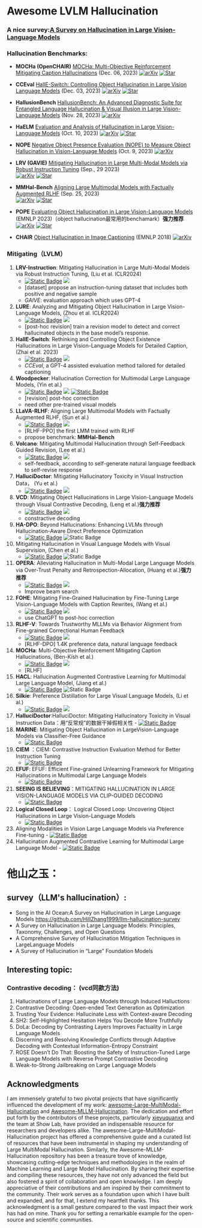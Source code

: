 # Awesome LVLM Hallucination

### A nice survey:[A Survey on Hallucination in Large Vision-Language Models](https://arxiv.org/abs/2402.00253)

### Hallucination Benchmarks:

+ **MOCHa (OpenCHAIR)** [MOCHa: Multi-Objective Reinforcement Mitigating Caption Hallucinations](https://arxiv.org/abs/2312.03631) (Dec. 06, 2023)
  [![arXiv](https://img.shields.io/badge/arXiv-b31b1b.svg)](https://arxiv.org/abs/2312.03631)
  [![Star](https://img.shields.io/github/stars/assafbk/mocha_code.svg?style=social&label=Star)](https://github.com/assafbk/mocha_code)

+ **CCEval** [HallE-Switch: Controlling Object Hallucination in Large Vision Language Models](https://arxiv.org/abs/2310.01779v2) (Dec. 03, 2023)
  [![arXiv](https://img.shields.io/badge/arXiv-b31b1b.svg)](https://arxiv.org/abs/2310.01779v2)
  [![Star](https://img.shields.io/github/stars/bronyayang/HallE_Switch.svg?style=social&label=Star)](https://github.com/bronyayang/HallE_Switch)

+ **HallusionBench** [HallusionBench: An Advanced Diagnostic Suite for Entangled Language Hallucination & Visual Illusion in Large Vision-Language Models](https://arxiv.org/abs/2310.14566) (Nov. 28, 2023)
  [![arXiv](https://img.shields.io/badge/arXiv-b31b1b.svg)](https://arxiv.org/abs/2310.14566)

+ **HaELM** [Evaluation and Analysis of Hallucination in Large Vision-Language Models](https://arxiv.org/abs/2308.15126) (Oct. 10, 2023)
  [![arXiv](https://img.shields.io/badge/arXiv-b31b1b.svg)](https://arxiv.org/abs/2308.15126)
  [![Star](https://img.shields.io/github/stars/junyangwang0410/HaELM.svg?style=social&label=Star)](https://github.com/junyangwang0410/HaELM)

+ **NOPE** [Negative Object Presence Evaluation (NOPE) to Measure Object Hallucination in Vision-Language Models](https://arxiv.org/abs/2310.05338) (Oct. 9, 2023)
  [![arXiv](https://img.shields.io/badge/arXiv-b31b1b.svg)](https://arxiv.org/abs/2310.05338)

+ **LRV (GAVIE)** [Mitigating Hallucination in Large Multi-Modal Models via Robust Instruction Tuning](https://arxiv.org/abs/2306.14565) (Sep., 29 2023)  
  [![arXiv](https://img.shields.io/badge/arXiv-b31b1b.svg)](https://arxiv.org/abs/2306.14565)
  [![Star](https://img.shields.io/github/stars/FuxiaoLiu/LRV-Instruction.svg?style=social&label=Star)](https://github.com/FuxiaoLiu/LRV-Instruction)

+ **MMHal-Bench** [Aligning Large Multimodal Models with Factually Augmented RLHF](https://arxiv.org/abs/2306.14565) (Sep. 25, 2023)  
  [![arXiv](https://img.shields.io/badge/arXiv-b31b1b.svg)](https://arxiv.org/abs/2309.14525)
  [![Star](https://img.shields.io/github/stars/llava-rlhf/LLaVA-RLHF.svg?style=social&label=Star)](https://github.com/llava-rlhf/LLaVA-RLHF)

+ **POPE** [Evaluating Object Hallucination in Large Vision-Language Models](https://arxiv.org/abs/2305.10355) (EMNLP 2023)（object hallucination最常用的benchamark）**强力推荐**
  [![arXiv](https://img.shields.io/badge/arXiv-b31b1b.svg)](https://arxiv.org/abs/2305.10355)
  [![Star](https://img.shields.io/github/stars/AoiDragon/POPE.svg?style=social&label=Star)](https://github.com/AoiDragon/POPE)

+ **CHAIR** [Object Hallucination in Image Captioning](https://arxiv.org/abs/1809.02156) (EMNLP 2018)
  [![arXiv](https://img.shields.io/badge/arXiv-b31b1b.svg)](https://arxiv.org/abs/1809.02156)

### Mitigating（LVLM）

1. **LRV-Instruction**: Mitigating Hallucination in Large Multi-Modal Models via Robust Instruction Tuning, (Liu et al. ICLR2024)
   - [![Static Badge](https://img.shields.io/badge/2306.14565-red?logo=arxiv)](http://arxiv.org/abs/2306.14565)  [![](https://img.shields.io/badge/LRV--Instruction-black?logo=github)](https://github.com/FuxiaoLiu/LRV-Instruction)
   - [dataset] propose an instruction-tuning dataset that includes both positive and negative sample
   - _GAIVE_: evaluation approach which uses GPT-4
2. **LURE**: Analyzing and Mitigating Object Hallucination in Large Vision-Language Models, (Zhou et al. ICLR2024)
   - [![Static Badge](https://img.shields.io/badge/2310.00754-red?logo=arxiv)](https://arxiv.org/pdf/2310.00754) [![](https://img.shields.io/badge/LURE-black?logo=github)](https://github.com/YiyangZhou/LURE) 
   - [post-hoc revision] train a revision model to detect and correct hallucinated objects in the base model’s response. 
3. **HallE-Switch**: Rethinking and Controlling Object Existence Hallucinations in Large Vision-Language Models for Detailed Caption, (Zhai et al. 2023)
   - [![Static Badge](https://img.shields.io/badge/2310.01779-red?logo=arxiv)](https://arxiv.org/pdf/2310.01779)  [![](https://img.shields.io/badge/HallE_Switch-black?logo=github)](https://github.com/bronyayang/HallE_Switch)
   - _CCEval_, a GPT-4 assisted evaluation method tailored for detailed captioning
4. **Woodpecker**: Hallucination Correction for Multimodal Large Language Models, (Yin et al.)
   - [![Static Badge](https://img.shields.io/badge/2310.16045-red?logo=arxiv)](https://arxiv.org/abs/2310.16045) [![](https://img.shields.io/badge/Woodpecker-black?logo=github)](https://github.com/BradyFU/Woodpecker)  [![Static Badge](https://img.shields.io/badge/demo-yellow)](https://f252626b321420bfb1.gradio.live/)
   - [revision] post-hoc correction
   - need other pre-trained visual models
5. **LLaVA-RLHF**: Aligning Large Multimodal Models with Factually Augmented RLHF, (Sun et al.)
   - [![Static Badge](https://img.shields.io/badge/2309.14525-red?logo=arxiv)](https://arxiv.org/abs/2309.14525) [![](https://img.shields.io/badge/LLaVA--RLHF-black?logo=github)](https://github.com/llava-rlhf/LLaVA-RLHF)
   - [RLHF-PPO] the first LMM trained with RLHF
   - propose benchmark: **MMHal-Bench**
6. **Volcano**: Mitigating Multimodal Hallucination through Self-Feedback Guided Revision, (Lee et al.)
   - [![Static Badge](https://img.shields.io/badge/2311.07362-red?logo=arxiv)](https://arxiv.org/abs/2311.07362) [![](https://img.shields.io/badge/Volcano-black?logo=github)](https://github.com/kaistAI/Volcano)
   - self-feedback, according to self-generate natural language feedback to self-revise response
7. **HalluciDoctor**: Mitigating Hallucinatory Toxicity in Visual Instruction Data， (Yu et al.)
   - [![Static Badge](https://img.shields.io/badge/2311.13614-red?logo=arxiv)](https://arxiv.org/abs/2311.13614) [![](https://img.shields.io/badge/HalluciDoctor-black?logo=github)](https://github.com/Yuqifan1117/HalluciDoctor)
8. **VCD**: Mitigating Object Hallucinations in Large Vision-Language Models through Visual Contrastive Decoding, (Leng et al.)**强力推荐**
   - [![Static Badge](https://img.shields.io/badge/2311.16922-red?logo=arxiv)](https://arxiv.org/abs/2311.16922) [![](https://img.shields.io/badge/VCD-black?logo=github)](https://github.com/DAMO-NLP-SG/VCD)
   - constractive decoding
9. **HA-DPO**: Beyond Hallucinations: Enhancing LVLMs through Hallucination-Aware Direct Preference Optimization
   - [![Static Badge](https://img.shields.io/badge/2311.16839-red?logo=arxiv)](https://arxiv.org/abs/2311.16839) ![Static Badge](https://img.shields.io/badge/not_release-black?logo=github)
10. Mitigating Hallucination in Visual Language Models with Visual Supervision, (Chen et al.)
    - [![Static Badge](https://img.shields.io/badge/2311.16479-red?logo=arxiv)](https://arxiv.org/abs/2311.16479) ![Static Badge](https://img.shields.io/badge/not_release-black?logo=github)
11. **OPERA**: Alleviating Hallucination in Multi-Modal Large Language Models via Over-Trust Penalty and Retrospection-Allocation, (Huang et al.)**强力推荐**
    - [![Static Badge](https://img.shields.io/badge/2311.17911-red?logo=arxiv)](https://arxiv.org/abs/2311.17911) [![](https://img.shields.io/badge/OPERA-black?logo=github)](https://github.com/shikiw/OPERA)
    - Improve beam search
12. **FOHE**: Mitigating Fine-Grained Hallucination by Fine-Tuning Large Vision-Language Models with Caption Rewrites, (Wang et al.)
    - [![Static Badge](https://img.shields.io/badge/2312.01701-red?logo=arxiv)](https://arxiv.org/abs/2312.01701) [![](https://img.shields.io/badge/FOHE-black?logo=github)](https://github.com/Anonymousanoy/FOHE)
    - use ChatGPT to post-hoc correction
13. **RLHF-V**: Towards Trustworthy MLLMs via Behavior Alignment from Fine-grained Correctional Human Feedback
    - [![Static Badge](https://img.shields.io/badge/2312.00849-red?logo=arxiv)](https://arxiv.org/abs/2312.00849) [![](https://img.shields.io/badge/RLHF--V-black?logo=github)](https://github.com/RLHF-V/RLHF-V)
    - [RLHF-DPO] 1.4K preference data, natural language feedback
14. **MOCHa**: Multi-Objective Reinforcement Mitigating Caption Hallucinations, (Ben-Kish et al.)
    - [![Static Badge](https://img.shields.io/badge/2312.03631-red?logo=arxiv)](https://arxiv.org/abs/2312.03631) [![](https://img.shields.io/badge/Mocha-black?logo=github)](https://github.com/assafbk/mocha_code)
    - [RLHF]
15. **HACL**: Hallucination Augmented Contrastive Learning for Multimodal Large Language Model, (Jiang et al.)
    - [![Static Badge](https://img.shields.io/badge/2312.06968-red?logo=arxiv)](https://arxiv.org/abs/2312.06968) ![Static Badge](https://img.shields.io/badge/not_release-black?logo=github)
16. **Silkie**: Preference Distillation for Large Visual Language Models, (Li et al.)
    - [![Static Badge](https://img.shields.io/badge/2312.10665-red?logo=arxiv)](https://arxiv.org/abs/2312.10665) [![](https://img.shields.io/badge/Silkie-black?logo=github)](https://github.com/vlf-silkie/VLFeedback)
17.  **HalluciDoctor**:HalluciDoctor: Mitigating Hallucinatory Toxicity in Visual Instruction Data：用“反常规”的数据干掉假相关性
    - [![Static Badge](https://img.shields.io/badge/2311.13614-red?logo=arxiv)](https://arxiv.org/abs/2311.13614)
18. **MARINE**: Mitigating Object Hallucination in LargeVision-Language Models via Classifier-Free Guidance     
    - [![Static Badge](https://img.shields.io/badge/2311.08680-red?logo=arxiv)](https://arxiv.org/abs/2402.08680)
19. **CIEM** ：CIEM: Contrastive Instruction Evaluation Method for Better Instruction Tuning
    - [![Static Badge](https://img.shields.io/badge/2311.02301-red?logo=arxiv)](https://arxiv.org/abs/2402.02301)
20. **EFUF**: EFUF: Efficient Fine-grained Unlearning Framework for Mitigating Hallucinations in Multimodal Large Language Models
    - [![Static Badge](https://img.shields.io/badge/2311.09801-red?logo=arxiv)](https://arxiv.org/abs/2402.09801)
21. **SEEING IS BELIEVING**：MITIGATING HALLUCINATION IN LARGE VISION-LANGUAGE MODELS VIA CLIP-GUIDED DECODING
    - [![Static Badge](https://img.shields.io/badge/2311.15300-red?logo=arxiv)](https://arxiv.org/abs/2402.15300)
22. **Logical Closed Loop**： Logical Closed Loop: Uncovering Object Hallucinations in Large Vision-Language Models
    - [![Static Badge](https://img.shields.io/badge/2402.11622-red?logo=arxiv)](https://arxiv.org/abs/2402.11622)
23.  Aligning Modalities in Vision Large Language Models via Preference Fine-tuning
    - [![Static Badge](https://img.shields.io/badge/2402.11411-red?logo=arxiv)](https://arxiv.org/abs/2402.11411)
24.  Hallucination Augmented Contrastive Learning for Multimodal Large Language Model
    - [![Static Badge](https://img.shields.io/badge/2312.06968-red?logo=arxiv)](https://arxiv.org/abs/2312.06968)

# 他山之玉：
## survey（LLM's hallucination）:
- Song in the AI Ocean:A Survey on Hallucination in Large Language Models https://github.com/HillZhang1999/llm-hallucination-survey
- A Survey on Hallucination in Large Language Models: Principles, Taxonomy, Challenges, and Open Questions 
- A Comprehensive Survey of Hallucination Mitigation Techniques in LargeLanguage Models 
- A Survey of Hallucination in “Large” Foundation Models

## Interesting topic: 
### Contrastive decoding： (vcd同款方法)
1. Hallucinations of Large Language Models through Induced Halluctions
2. Contrastive Decoding: Open-ended Text Generation as Optimization 
3. Trusting Your Evidence: Hallucinate Less with Context-aware Decoding
4. SH2: Self-Highlighted Hesitation Helps You Decode More Truthfully
5. DoLa: Decoding by Contrasting Layers Improves Factuality in Large Language Models
6. Discerning and Resolving Knowledge Conflicts through Adaptive Decoding with Contextual Information-Entropy Constraint
7. ROSE Doesn’t Do That: Boosting the Safety of Instruction-Tuned Large Language Models with Reverse Prompt Contrastive Decoding
8. Weak-to-Strong Jailbreaking on Large Language Models

## Acknowledgments
I am immensely grateful to two pivotal projects that have significantly influenced the development of my work: [awesome-Large-MultiModal-Hallucination](https://github.com/xieyuquanxx/awesome-Large-MultiModal-Hallucination) and [Awesome-MLLM-Hallucination](https://github.com/showlab/Awesome-MLLM-Hallucination). The dedication and effort put forth by the contributors of these projects, particularly [xieyuquanxx](https://github.com/xieyuquanxx) and the team at Show Lab, have provided an indispensable resource for researchers and developers alike.
The awesome-Large-MultiModal-Hallucination project has offered a comprehensive guide and a curated list of resources that have been instrumental in shaping my understanding of Large MultiModal Hallucination. Similarly, the Awesome-MLLM-Hallucination repository has been a treasure trove of knowledge, showcasing cutting-edge techniques and methodologies in the realm of Machine Learning and Large Model Hallucination.
By sharing their expertise and compiling these resources, they have not only advanced the field but also fostered a spirit of collaboration and open knowledge. I am deeply appreciative of their contributions and am inspired by their commitment to the community. Their work serves as a foundation upon which I have built and expanded, and for that, I extend my heartfelt thanks.
This acknowledgment is a small gesture compared to the vast impact their work has had on mine. Thank you for setting a remarkable example for the open-source and scientific communities.

